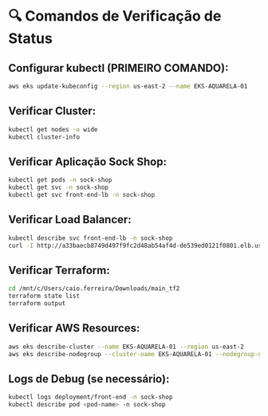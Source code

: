# 🔍 Comandos de Verificação de Status

## Configurar kubectl (PRIMEIRO COMANDO):
```bash
aws eks update-kubeconfig --region us-east-2 --name EKS-AQUARELA-01
```

## Verificar Cluster:
```bash
kubectl get nodes -o wide
kubectl cluster-info
```

## Verificar Aplicação Sock Shop:
```bash
kubectl get pods -n sock-shop
kubectl get svc -n sock-shop
kubectl get svc front-end-lb -n sock-shop
```

## Verificar Load Balancer:
```bash
kubectl describe svc front-end-lb -n sock-shop
curl -I http://a33baecb8749d497f9fc2d48ab54af4d-de539ed0121f0801.elb.us-east-2.amazonaws.com
```

## Verificar Terraform:
```bash
cd /mnt/c/Users/caio.ferreira/Downloads/main_tf2
terraform state list
terraform output
```

## Verificar AWS Resources:
```bash
aws eks describe-cluster --name EKS-AQUARELA-01 --region us-east-2
aws eks describe-nodegroup --cluster-name EKS-AQUARELA-01 --nodegroup-name nodeGroup-eks-03 --region us-east-2
```

## Logs de Debug (se necessário):
```bash
kubectl logs deployment/front-end -n sock-shop
kubectl describe pod <pod-name> -n sock-shop
```
